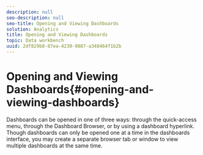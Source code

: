 ```yaml
---
description: null
seo-description: null
seo-title: Opening and Viewing Dashboards
solution: Analytics
title: Opening and Viewing Dashboards
topic: Data workbench
uuid: 2df829b8-87ea-4230-9887-a348464f1b2b
---
```


# Opening and Viewing Dashboards{#opening-and-viewing-dashboards}

Dashboards can be opened in one of three ways: through the quick-access menu, through the Dashboard Browser, or by using a dashboard hyperlink. Though dashboards can only be opened one at a time in the dashboards interface, you may create a separate browser tab or window to view multiple dashboards at the same time. 

